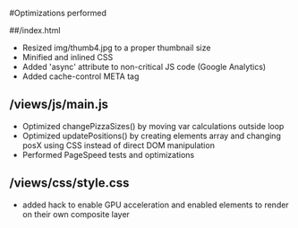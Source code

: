 
#Optimizations performed

##/index.html
* Resized img/thumb4.jpg to a proper thumbnail size
* Minified and inlined CSS
* Added 'async' attribute to non-critical JS code (Google Analytics)
* Added cache-control META tag

## /views/js/main.js

* Optimized changePizzaSizes() by moving var calculations outside loop
* Optimized updatePositions() by creating elements array and changing posX using CSS instead of direct DOM manipulation
* Performed PageSpeed tests and optimizations

## /views/css/style.css
* added hack to enable GPU acceleration and enabled elements to render on their own composite layer

